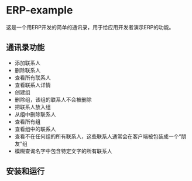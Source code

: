 # ERP-example
这是一个用ERP开发的简单的通讯录，用于给应用开发者演示ERP的功能。

## 通讯录功能
* 添加联系人
* 删除联系人
* 查看所有联系人
* 查看联系人详情
* 创建组
* 删除组，该组的联系人不会被删除
* 把联系人放入组
* 从组中删除联系人
* 查看所有组
* 查看组中的联系人
* 查看不在任何组的所有联系人，这些联系人通常会在客户端被包装成一个“朋友”组
* 模糊查询名字中包含特定文字的所有联系人

## 安装和运行